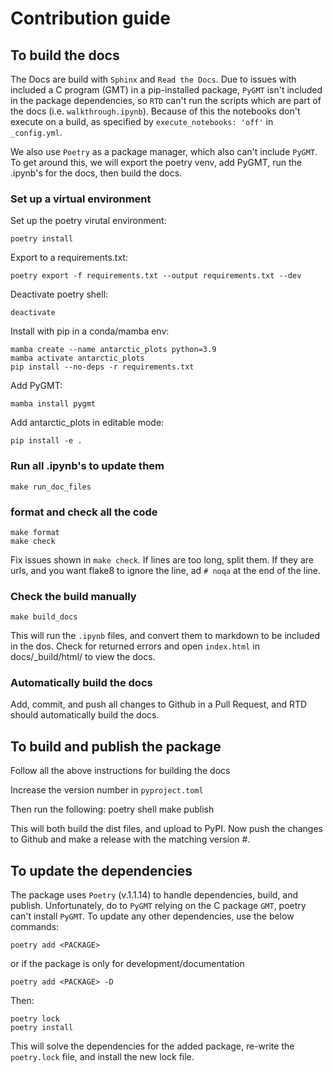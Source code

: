 # Contribution guide
## To build the docs
The Docs are build with `Sphinx` and `Read the Docs`. Due to issues with included a C program (GMT) in a pip-installed package, `PyGMT` isn't included in the package dependencies, so `RTD` can't run the scripts which are part of the docs (i.e. `walkthrough.ipynb`). Because of this the notebooks don't execute on a build, as specified by `execute_notebooks: 'off'` in `_config.yml`.

We also use `Poetry` as a package manager, which also can't include `PyGMT`. To get around this, we will export the poetry venv, add PyGMT, run the .ipynb's for the docs, then build the docs.

### Set up a virtual environment

Set up the poetry virutal environment:

    poetry install

Export to a requirements.txt:

    poetry export -f requirements.txt --output requirements.txt --dev

Deactivate poetry shell:
    
    deactivate

Install with pip in a conda/mamba env:

    mamba create --name antarctic_plots python=3.9
    mamba activate antarctic_plots
    pip install --no-deps -r requirements.txt

Add PyGMT:

    mamba install pygmt

Add antarctic_plots in editable mode:

    pip install -e .

### Run all .ipynb's to update them

    make run_doc_files

### format and check all the code

    make format
    make check

Fix issues shown in `make check`. If lines are too long, split them. If they are urls, and you want flake8 to ignore the line, ad `# noqa` at the end of the line. 

### Check the build manually

    make build_docs

This will run the `.ipynb` files, and convert them to markdown to be included in the dos.
Check for returned errors and open `index.html` in docs/_build/html/ to view the docs.

### Automatically build the docs 

Add, commit, and push all changes to Github in a Pull Request, and RTD should automatically build the docs.

## To build and publish the package
Follow all the above instructions for building the docs

Increase the version number in `pyproject.toml`

Then run the following:
    poetry shell
    make publish

This will both build the dist files, and upload to PyPI. Now push the changes to Github and make a release with the matching version #. 

## To update the dependencies
The package uses `Poetry` (v.1.1.14) to handle dependencies, build, and publish. Unfortunately, do to `PyGMT` relying on the C package `GMT`, poetry can't install `PyGMT`. To update any other dependencies, use the below commands:

    poetry add <PACKAGE>

or if the package is only for development/documentation

    poetry add <PACKAGE> -D

Then:

    poetry lock
    poetry install

This will solve the dependencies for the added package, re-write the `poetry.lock` file, and install the new lock file. 

<!-- This uses the doc_requirements.txt included in the repository, which was create with the below code:

    conda create --name doc_requirements python=3.9
    conda activate doc_requirements
    mamba install pytest flake8 isort jupyter-book 
    pip install black[jupyer]
    pip list --format=freeze > doc_requirements.txt

This should be included in the .readthedocs.yaml, so it should be the env RTD uses to build.
Since `execute_notebooks: "off"` is set in _config.yml, RTD shouldn't need any other packages installed to build.

Add, commit, and push all changes to Github, and RTD should automatically build the docs -->

<!-- ### Need local install to build

    conda create --name ant_plots_build --clone doc_requirements
    conda activate ant_plots_build
    conda install pandas numpy pooch xarray pyproj verde rioxarray netCDF4 pygmt geopandas

Export to requirements.txt
    
    pip list --format=freeze > requirements.txt

Add them to poetry.lock file
    cat requirements.txt | xargs poetry add
    pip install -r requirements.txt -->

<!-- ## Older instructions

## install the dependencies seperately:
    
    mamba install pandas numpy pooch xarray pyproj verde rioxarray pygmt geopandas netCDF4 tqdm

Optionally add ipykernel jupyterlab and notebook if you want to use iPython.

## to import working env into poetry
    mamba create --name antarctic_plots python=3.8
    mamba activate antarctic_plots
    mamba install pandas numpy pooch xarray pyproj verde rioxarray netCDF4 pygmt geopandas black pytest flake8 isort jupyter-book
    pip list --format=freeze > requirements.txt
    cat requirements.txt | xargs poetry add
    pip instal -e . 

## to get poetry to work
without hashes
    poetry export -f requirements.txt --output requirements.txt --dev --without-hashes
    pip install -r requirements.txt

or with hashes
    poetry export -f requirements.txt --output requirements.txt --dev 
    pip install --no-deps -r requirements.txt

pip install -e .
conda install pygmt geopandas -->
